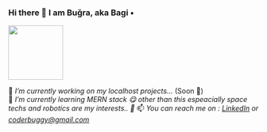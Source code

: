 ### Hi there 👋 I am Buğra, aka Bagi •  
<img src="https://i.ibb.co/FXcbKhx/IMG-20190411-134112-255.jpg" width="110" height="110">  
  
 🔭 *I’m currently working on my localhost projects...* (Soon :pushpin:)  
 🌱 *I’m currently learning MERN stack  :yum: other than this espeacially space techs and robotics are my interests.. :rocket:*
 📫 *You can reach me on : [LinkedIn](https://www.linkedin.com/in/bugra-yuksel-b04067154/) or <coderbuggy@gmail.com>*  


